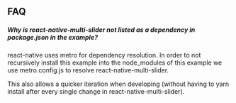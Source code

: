 ## FAQ
##### Why is react-native-multi-slider not listed as a dependency in package.json in the example?

react-native uses metro for dependency resolution. In order to not recursively install this example into the node_modules of this example we use metro.config.js to resolve react-native-multi-slider. 

This also allows a quicker iteration when developing (without having to yarn install after every single change in react-native-multi-slider).